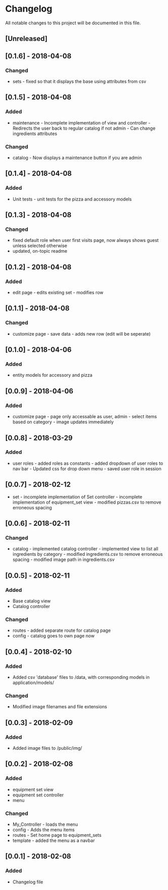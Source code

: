 # Changelog

All notable changes to this project will be documented in this file.


## [Unreleased]


## [0.1.6] - 2018-04-08
### Changed
- sets - fixed so that it displays the base using attributes from csv

## [0.1.5] - 2018-04-08
### Added
- maintenance - Incomplete implementation of view and controller
              - Redirects the user back to regular catalog if not admin
			  - Can change ingredients attributes
### Changed
- catalog - Now displays a maintenance button if you are admin


## [0.1.4] - 2018-04-08
### Added
- Unit tests - unit tests for the pizza and accessory models

## [0.1.3] - 2018-04-08
### Changed
- fixed default role when user first visits page, now always shows guest unless selected otherwise
- updated, on-topic readme

## [0.1.2] - 2018-04-08
### Added
- edit page - edits existing set
            - modifies row
                 
## [0.1.1] - 2018-04-08
### Changed
- customize page - save data
                 - adds new row (edit will be seperate)


## [0.1.0] - 2018-04-06
### Added
- entity models for accessory and pizza

## [0.0.9] - 2018-04-06
### Added
- customize page - page only accessable as user, admin
                 - select items based on category
                 - image updates immediately
                 
## [0.0.8] - 2018-03-29
### Added
- user roles - added roles as constants
             - added dropdown of user roles to nav bar
             - Updated css for drop down menu
             - saved user role in session

## [0.0.7] - 2018-02-12
- set - incomplete implementation of Set controller
      - incomplete implementation of equipment_set view
      - modified pizzas.csv to remove erroneous spacing

## [0.0.6] - 2018-02-11
### Changed
- catalog - implemented catalog controller
          - implemented view to list all ingredients by category
          - modified ingredients.csv to remove erroneous spacing
          - modified image path in ingredients.csv

## [0.0.5] - 2018-02-11
### Added
- Base catalog view 
- Catalog controller

### Changed
- routes - added separate route for catalog page
- config - catalog goes to own page now

## [0.0.4] - 2018-02-10
### Added
- Added csv 'database' files to /data, with corresponding models in application/models/
### Changed
- Modified image filenames and file extensions

## [0.0.3] - 2018-02-09
### Added
- Added image files to /public/img/

## [0.0.2] - 2018-02-08
### Added
- equipment set view
- equipment set controller
- menu
### Changed
- My_Controller - loads the menu
- config - Adds the menu items
- routes - Set home page to equipment_sets
- template - added the menu as a navbar


## [0.0.1] - 2018-02-08
### Added
- Changelog file




